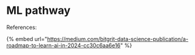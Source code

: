 # ML pathway









References:

{% embed url="https://medium.com/bitgrit-data-science-publication/a-roadmap-to-learn-ai-in-2024-cc30c6aa6e16" %}

